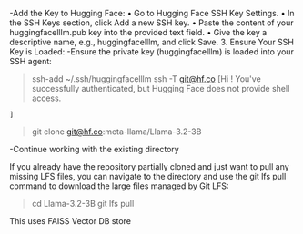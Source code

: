 -Add the Key to Hugging Face:
	•	Go to Hugging Face SSH Key Settings.
	•	In the SSH Keys section, click Add a new SSH key.
	•	Paste the content of your huggingfacelllm.pub key into the provided text field.
	•	Give the key a descriptive name, e.g., huggingfacelllm, and click Save.
	3.	Ensure Your SSH Key is Loaded:
-Ensure the private key (huggingfacelllm) is loaded into your SSH agent:


  > ssh-add ~/.ssh/huggingfacelllm
  > ssh -T git@hf.co
    [Hi <your username>! You've successfully authenticated, but Hugging Face does not provide shell access.
    
    ]
> git clone git@hf.co:meta-llama/Llama-3.2-3B 

-Continue working with the existing directory

If you already have the repository partially cloned and just want to pull any missing LFS files, you can navigate to the directory and use the git lfs pull command to download the large files managed by Git LFS:

>cd Llama-3.2-3B
>git lfs pull


This uses FAISS Vector DB store
